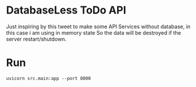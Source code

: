# DatabaseLess ToDo API

Just inspiring by this tweet to make some API Services without database, in this case i am using in memory state
So the data will be destroyed if the server restart/shutdown.


# Run

```uvicorn src.main:app --port 8000```

